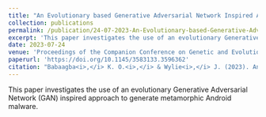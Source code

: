 ```yaml
---
title: "An Evolutionary based Generative Adversarial Network Inspired Approach to Defeating Metamorphic Malware"
collection: publications
permalink: /publication/24-07-2023-An-Evolutionary-based-Generative-Adversarial-Network-Inspired-Approach-to-Defeating-Metamorphic-Malware
excerpt: 'This paper investigates the use of an evolutionary Generative Adversarial Network (GAN) inspired approach to generate metamorphic Android malware.'
date: 2023-07-24
venue: 'Proceedings of the Companion Conference on Genetic and Evolutionary Computation'
paperurl: 'https://doi.org/10.1145/3583133.3596362'
citation: "Babaagba<i>,</i> K. O.<i>,</i> & Wylie<i>,</i> J. (2023). An Evolutionary based Generative Adversarial Network Inspired Approach to Defeating Metamorphic Malware. In  GECCO '23 Companion: Proceedings of the Companion Conference on Genetic and Evolutionary Computation (1753-1759). https://doi.org/10.1145/3583133.3596362"
---
```

This paper investigates the use of an evolutionary Generative Adversarial Network (GAN) inspired approach to generate metamorphic Android malware.
